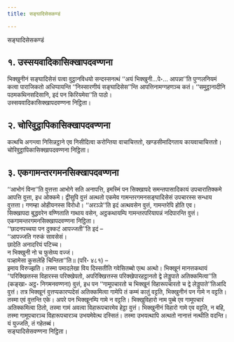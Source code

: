 ```yaml
---
title: सङ्घादिसेसकण्डं

---
```

सङ्घादिसेसकण्डं  


## १. उस्सयवादिकासिक्खापदवण्णना

भिक्खुनीनं सङ्घादिसेसं पत्वा वुट्ठानविधयो सन्दस्सनत्थं ‘‘अयं भिक्खुनी…पे॰… आपन्ना’’ति पुग्गलनियमं कत्वा पाराजिकतो अधिप्पायन्ति ‘‘निस्सारणीयं सङ्घादिसेस’’न्ति आपत्तिनामग्गहणञ्च कतं। ‘‘समुट्ठानादीनि पठमकथिनसदिसानि, इदं पन किरियमेवा’’ति पाठो।  
उस्सयवादिकासिक्खापदवण्णना निट्ठिता।  


## २. चोरिवुट्ठापिकासिक्खापदवण्णना

कत्थचि अगन्त्वा निसिन्नट्ठाने एव निसीदित्वा करोन्तिया वाचाचित्ततो, खण्डसीमादिगताय कायवाचाचित्ततो।  
चोरिवुट्ठापिकासिक्खापदवण्णना निट्ठिता।  


## ३. एकगामन्तरगमनसिक्खापदवण्णना

‘‘आभोगं विना’’ति वुत्तत्ता आभोगे सति अनापत्ति, इमस्मिं पन सिक्खापदे समन्तपासादिकायं उपचारातिक्कमे आपत्ति वुत्ता, इध ओक्कमे। द्वीसुपि वुत्तं अत्थतो एकमेव गामन्तरगमनसङ्घादिसेसं उपचारस्स सन्धाय वुत्तत्ता। गणम्हा ओहीयनस्स विरोधो। ‘‘अरञ्ञे’’ति इदं अत्थवसेन वुत्तं, गामन्तरेपि होति एव।  
सिक्खापदा बुद्धवरेन वण्णिताति गाथाय वसेन, अट्ठकथायम्पि गामन्तरपरियापन्नं नदिपारन्ति वुत्तं।  
एकगामन्तरगमनसिक्खापदवण्णना निट्ठिता।  
‘‘छादनपच्चया पन दुक्कटं आपज्जती’’ति इदं –  
‘‘आपज्जति गरुकं सावसेसं।  
छादेति अनादरियं पटिच्च।  
न भिक्खुनी नो च फुसेय्य वज्जं।  
पञ्हामेसा कुसलेहि चिन्तिता’’ति॥ (परि॰ ४८१) –  
इमाय विरुज्झति। तस्मा पमादलेखा विय दिस्सतीति गवेसितब्बो एत्थ अत्थो। भिक्खूनं मानत्तकथायं ‘‘परिक्खित्तस्स विहारस्स परिक्खेपतो, अपरिक्खित्तस्स परिक्खेपारहट्ठानतो द्वे लेड्डुपाते अतिक्कमित्वा’’ति (कङ्खा॰ अट्ठ॰ निगमनवण्णना) वुत्तं, इध पन ‘‘गामूपचारतो च भिक्खूनं विहारूपचारतो च द्वे लेड्डुपाते’’तिआदि वुत्तं। तत्र भिक्खूनं वुत्तप्पकारप्पदेसं अतिक्कमित्वा गामेपि तं कम्मं कातुं वट्टति, भिक्खुनीनं पन गामे न वट्टति। तस्मा एवं वुत्तन्ति एके। अपरे पन भिक्खूनम्पि गामे न वट्टति। भिक्खुविहारो नाम पुब्बे एव गामूपचारं अतिक्कमित्वा ठितो, तस्मा गामं अवत्वा विहारूपचारमेव हेट्ठा वुत्तं। भिक्खुनीनं विहारो गामे एव वट्टति, न बहि, तस्मा गामूपचारञ्च विहारूपचारञ्च उभयमेवेत्थ दस्सितं। तस्मा उभयत्थापि अत्थतो नानात्तं नत्थीति वदन्ति। यं युज्जति, तं गहेतब्बं।  
सङ्घादिसेसवण्णना निट्ठिता।  